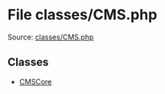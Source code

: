 File classes/CMS.php
=========

Source: [classes/CMS.php](https://github.com/PrestaShop/PrestaShop/blob/1.6.0.1/classes/CMS.php)


Classes
-------

* [CMSCore](class.CMSCore.md)

